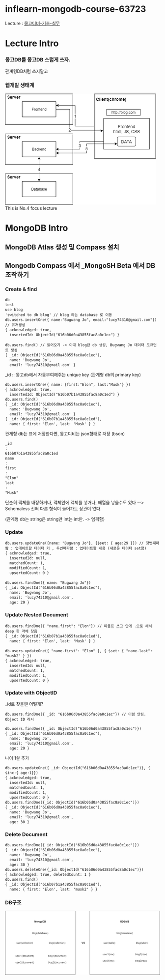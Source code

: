 # inflearn-mongodb-course-63723

Lecture : [몽고디비-기초-실무](https://www.inflearn.com/course/c/dashboard)

# Lecture Intro

### 몽고DB를 몽고DB 스럽게 쓰자.

관계형DB처럼 쓰지말고

### 웹개발 생태계

![nowadays-web-structure](./lecture_img/nowadays_web_structure.png)
This is No.4 focus lecture

# MongoDB Intro

## MongoDB Atlas 생성 및 Compass 설치

## Mongodb Compass 에서 \_MongoSH Beta 에서 DB 조작하기

### Create & find

```
db
test
use blog
'switched to db blog' // blog 라는 database 로 이동
db.users.insertOne({ name:"Bugwang Jo", email:"lucy74310@gmail.com"}) // 유저생성
{ acknowledged: true,
  insertedId: ObjectId("616b06d0a43855fac8a0c1ec") }

db.users.find() // 읽어오기 -> 이때 blog란 db 생성, Bugwang Jo 데이터 도큐먼트 생성
{ _id: ObjectId("616b06d0a43855fac8a0c1ec"),
  name: 'Bugwang Jo',
  email: 'lucy74310@gmail.com' }
```

\_id :: 몽고db에서 자동부여해주는 unique key (관계형 db의 primary key)

```
db.users.insertOne({ name: {first:"Elon", last:"Musk"} })
{ acknowledged: true,
  insertedId: ObjectId("616b07b1a43855fac8a0c1ed") }
db.users.find()
{ _id: ObjectId("616b06d0a43855fac8a0c1ec"),
  name: 'Bugwang Jo',
  email: 'lucy74310@gmail.com' }
{ _id: ObjectId("616b07b1a43855fac8a0c1ed"),
  name: { first: 'Elon', last: 'Musk' } }
```

관계형 db는 표에 저장한다면, 몽고디비는 json형태로 저장 (bson)

```
_id
:
616b07b1a43855fac8a0c1ed
name
:
first
:
"Elon"
last
:
"Musk"

```

단순히 객체를 내장하거나, 객체안에 객체를 넣거나, 배열을 넣을수도 있다
--> Schemaless 전혀 다른 형식이 들어가도 상관이 없다

(관계형 db는 string은 string만 int는 int만. -> 엄격함)

### Update

```
db.users.updateOne({name: "Bugwang Jo"}, {$set: { age:29 }}) // 첫번째파람 : 업데이트할 데이터 키 , 두번째파람 : 업데이트할 내용 (새로운 데이터 set함)
{ acknowledged: true,
  insertedId: null,
  matchedCount: 1,
  modifiedCount: 1,
  upsertedCount: 0 }

db.users.findOne({ name: "Bugwang Jo"})
{ _id: ObjectId("616b06d0a43855fac8a0c1ec"),
  name: 'Bugwang Jo',
  email: 'lucy74310@gmail.com',
  age: 29 }
```

### Update Nested Document

```
db.users.findOne({ "name.first": "Elon"}) // 따옴표 쓰고 안에 .으로 해서 deep 한 객체 찾음
{ _id: ObjectId("616b07b1a43855fac8a0c1ed"),
  name: { first: 'Elon', last: 'Musk' } }

db.users.updateOne({ "name.first": "Elon" }, { $set: { "name.last": "musk2" } })
{ acknowledged: true,
  insertedId: null,
  matchedCount: 1,
  modifiedCount: 1,
  upsertedCount: 0 }
```

### Update with ObjectID

\_id로 찾을땐 어떻게?

```
db.users.findOne({ _id: "616b06d0a43855fac8a0c1ec"}) // 이럼 안됨. Object ID 라서
```

```
db.users.findOne({ _id: ObjectId("616b06d0a43855fac8a0c1ec")})
{ _id: ObjectId("616b06d0a43855fac8a0c1ec"),
  name: 'Bugwang Jo',
  email: 'lucy74310@gmail.com',
  age: 29 }
```

나이 1살 추가

```
db.users.updateOne({ _id: ObjectId("616b06d0a43855fac8a0c1ec")}, { $inc:{ age:1}})
{ acknowledged: true,
  insertedId: null,
  matchedCount: 1,
  modifiedCount: 1,
  upsertedCount: 0 }
db.users.findOne({_id: ObjectId("616b06d0a43855fac8a0c1ec")})
{ _id: ObjectId("616b06d0a43855fac8a0c1ec"),
  name: 'Bugwang Jo',
  email: 'lucy74310@gmail.com',
  age: 30 }
```

### Delete Document

```
db.users.findOne({_id: ObjectId("616b06d0a43855fac8a0c1ec")})
{ _id: ObjectId("616b06d0a43855fac8a0c1ec"),
  name: 'Bugwang Jo',
  email: 'lucy74310@gmail.com',
  age: 30 }
db.users.deleteOne({_id: ObjectId("616b06d0a43855fac8a0c1ec")})
{ acknowledged: true, deletedCount: 1 }
db.users.find()
{ _id: ObjectId("616b07b1a43855fac8a0c1ed"),
  name: { first: 'Elon', last: 'musk2' } }
```

### DB구조

![](./lecture_img/rdb_vs_mongodb.drawio.png)
